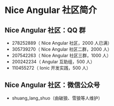 # Nice Angular 社区简介

## Nice Angular 社区：QQ 群

- 278252889（ Nice Angular 社区，2000 人已满）
- 305739270（ Nice Angular 社区二群，2000 人）
- 207542263（ Nice Angular 社区三群，1000 人）
- 200242234（ Angular 互助组，500 人）
- 110455272（ Ionic 开发实践，500 人）

## Nice Angular 社区：微信公众号

- shuang_lang_shuo（由破狼、雪狼等人维护）
